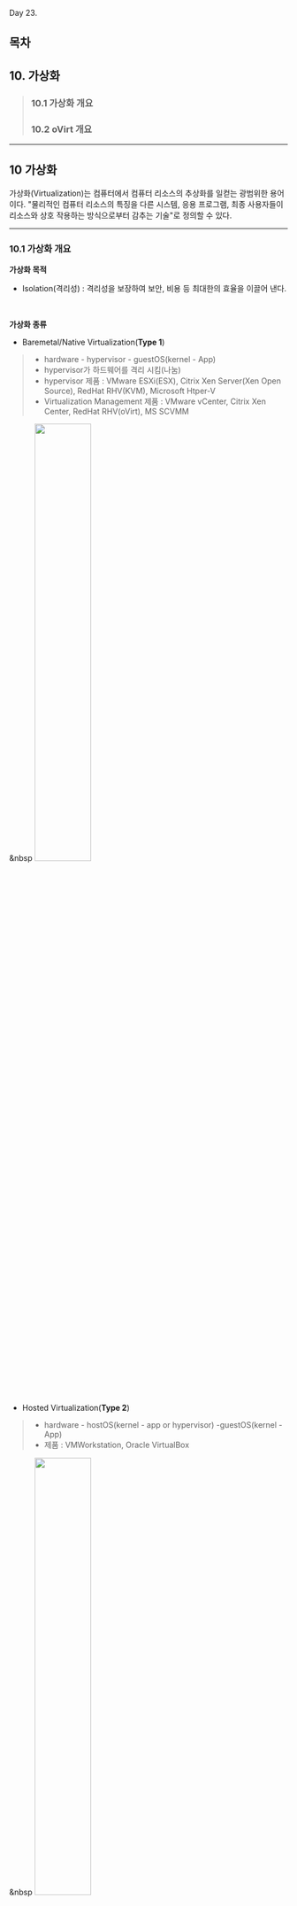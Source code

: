 Day 23.

## 목차
 
## 10. 가상화

> ### 10.1 가상화 개요
> ### 10.2 oVirt 개요

------------
 
 
## 10 가상화


가상화(Virtualization)는 컴퓨터에서 컴퓨터 리소스의 추상화를 일컫는 광범위한 용어이다. "물리적인 컴퓨터 리소스의 특징을 다른 시스템, 응용 프로그램, 최종 사용자들이 리소스와 상호 작용하는 방식으로부터 감추는 기술"로 정의할 수 있다.


------------

 
### 10.1 가상화 개요


**가상화 목적**
* Isolation(격리성) : 격리성을 보장하여 보안, 비용 등 최대한의 효율을 이끌어 낸다.


<br/>


**가상화 종류**
* Baremetal/Native Virtualization(**Type 1**)
> * hardware - hypervisor - guestOS(kernel - App) 
> * hypervisor가 하드웨어를 격리 시킴(나눔)
> * hypervisor 제품 : VMware ESXi(ESX), Citrix Xen Server(Xen Open Source), RedHat RHV(KVM), Microsoft Htper-V
> * Virtualization Management 제품 : VMware vCenter, Citrix Xen Center, RedHat RHV(oVirt), MS SCVMM


&nbsp <img src="https://user-images.githubusercontent.com/56064985/85347298-1f38d800-b533-11ea-9e21-04973cc41820.png" width="45%"></img>


* Hosted Virtualization(**Type 2**)
> * hardware - hostOS(kernel - app or hypervisor) -guestOS(kernel - App) 
> * 제품 : VMWorkstation, Oracle VirtualBox


&nbsp <img src="https://user-images.githubusercontent.com/56064985/85347301-1fd16e80-b533-11ea-884e-64492b31d1ad.png" width="45%"></img>


* Full Virtualization(디스크 전가상화)
> * 가상머신이 제공받은 하드웨어가 전부 가상의 하드웨어
> * 전가상화로 만들어진 가상머신은 자신이 가상머신인지 알지 못함
> * 물리적인 하드웨어에 접근할 때 하이퍼 바이저에 의해 제어됨
> * 에뮬레이트 작업을 거치기 때문에 성능이 떨어짐
> * 대부분의 운영체제를 쉽게 설치 가능
> * Binary Translation : hypervisor와 hardware가 서로 알아들을 수 있는 언어로 변환해줌(SW였지만 지금은 HW가 지원해줌)


* Para Virtualization(디스크 반가상화)
> * 운영체제의 커널 소스를 수정한 가상화
> * 전가상화보다 오버헤드가 적음
> * 운영체제의 커널 소스를 수정해야 하기 때문에 오픈소르 운영체제로 한정
> * hyper Call : APP이 hardware로 바로 명령을 내릴 수 있음


---


### 10.2 oVirt

**oVirt 개요**
* Host와 Guest 시스템을 중앙에서 관리하는 가상화 플랫폼(PaaS)
* 기능 : Hardware 노드 관리, 스토리지 및 네트워크 자원 관리, 가상머신 배포 및 관리 기능, 마이


<br/>


**KVM**
* Thin Hypervisor Host
> * Baremetal형 하이퍼바이저
> * 어떤 서비스도 제공이 안됨(ssh 제외)

* Thick Hypervisor Host
> * Hosted형 하이퍼바이저
> * 운영체제에 하이퍼바이저 소프트웨어를 설치하여 사용
> * Guest 시스템을 설치하기가 쉬움


<br/>


**oVirt 설치**

* oVirt 구성도


<img src="https://user-images.githubusercontent.com/56064985/85265996-236ee200-b4ae-11ea-8ab6-1e792cabee25.png" width="90%"></img>



[ovirt 클라이언트]
* ovirt 서버 패키지 설치
```
# yum update  // 시스템 최신화(커널)
# yum install http://resources.ovirt.org/pub/yum-repo/ovirt-release43.rpm   // ovirt 패키지 설치
# yum install qemu-kvm libvirt virt-install bridge-utils vdsm-client   // 자동 추가가 안될 경우 진행
# yum update  // ovirt 패키지 업데이트 확인
# reboot
```

* vi /etc/hosts 추가
```
# vi /etc/hosts

192.168.122.10  ovirt.abc.local
192.168.122.21  hyper1.abc.local
192.168.122.22  hyper2.abc.local

:wq!

```

* 관리 페이지에서 자동 설치가 안되면 다음을 진행
```
# systemctl stop firewalld
# setenforce 0
```




[ovirt 서버]
* ovirt 서버 패키지 설치
```
# yum update  // 시스템 최신화(커널)
# yum install http://resources.ovirt.org/pub/yum-repo/ovirt-release43.rpm   // ovirt 패키지 설치
# yum update  // ovirt 패키지 업데이트 확인
# yum install ovirt-engine
# reboot
```


* manage 구성
```
# engine-setup

전부 기본 값으로 설치 진행
[WARNING] Less than 16384MB of memory is available
         
          --== CONFIGURATION PREVIEW ==--
         
          Application mode                        : both
          Default SAN wipe after delete           : False
          Firewall manager                        : firewalld
          Update Firewall                         : True
          Host FQDN                               : ovirt.abc.local
          Set up Cinderlib integration            : False
          Configure local Engine database         : True
          Set application as default page         : True
          Configure Apache SSL                    : True
          Engine database secured connection      : False
          Engine database user name               : engine
          Engine database name                    : engine
          Engine database host                    : localhost
          Engine database port                    : 5432
          Engine database host name validation    : False
          Engine installation                     : True
          PKI organization                        : abc.local
          Set up ovirt-provider-ovn               : True
          Configure WebSocket Proxy               : True
          DWH installation                        : True
          DWH database host                       : localhost
          DWH database port                       : 5432
          Configure local DWH database            : True
          Configure Image I/O Proxy               : True
          Configure VMConsole Proxy               : True


[ INFO  ] Restarting httpd
          Please use the user 'admin@internal' and password specified in order to login
          Web access is enabled at:
              http://ovirt.abc.local:80/ovirt-engine   // 접근하기 위한 URL
              https://ovirt.abc.local:443/ovirt-engine   // 접근하기 위한 URL
          Internal CA 74:F0:21:62:CF:18:E6:54:B4:48:37:7C:81:C8:4E:7E:3A:90:CC:3B
          SSH fingerprint: SHA256:Ihq6aQhN2gfUymsd84CuAcjmUnh9WngAK1JcuuZgqr0   // SSH 접근을 위해 기억하기
[WARNING] Less than 16384MB of memory is available
         
          --== END OF SUMMARY ==--
         
[ INFO  ] Stage: Clean up
          Log file is located at /var/log/ovirt-engine/setup/ovirt-engine-setup-20200622152524-t8r1th.log
[ INFO  ] Generating answer file '/var/lib/ovirt-engine/setup/answers/20200622154945-setup.conf'
[ INFO  ] Stage: Pre-termination
[ INFO  ] Stage: Termination
[ INFO  ] Execution of setup completed successfully

```
* vi /etc/hosts 추가
```
# vi /etc/hosts

192.168.122.10  ovirt.abc.local
192.168.122.21  hyper1.abc.local
192.168.122.22  hyper2.abc.local

:wq!

```


* ubuntu(사용자 PC) hosts 파일 추가 
```
# vi /etc/hosts
192.168.122.10 ovirt.abc.local
```

* 관리 페이지 접근


<img src="https://user-images.githubusercontent.com/56064985/85257783-5b235d00-b4a1-11ea-80e8-08ed1569a8f5.png" width="90%"></img>


<img src="https://user-images.githubusercontent.com/56064985/85257795-5eb6e400-b4a1-11ea-9c72-47862302f74a.png" width="90%"></img>


<img src="https://user-images.githubusercontent.com/56064985/85257804-6080a780-b4a1-11ea-82d0-d66fd6e23c14.png" width="90%"></img>


* Host 추가 및 관리


<img src="https://user-images.githubusercontent.com/56064985/85263051-91fd7100-b4a9-11ea-9616-fa719bd0af74.png" width="90%"></img>


<img src="https://user-images.githubusercontent.com/56064985/85263056-93c73480-b4a9-11ea-8239-297395934ec7.png" width="90%"></img>


<img src="https://user-images.githubusercontent.com/56064985/85265590-76946500-b4ad-11ea-82fb-3b4ae1f5707d.png" width="90%"></img>


---



#### 추가 공부 내용
```
Java Web Application
Web server
Web Application Server(WAS)
 Opensource : JBoss --> WildFly
 Eneterprise : JBoss ES
SAN(Storage Area Network)

FC-SAN : Fiber Chanel
 HBA(Host Bus Adapter) : FC
 FC Protocol
 SAN Switch
 
IP-SAN(iSCSI, FCoE...)
 Ethernet NIC
 TCP/IP Protocol
 Ethernet Switch

PSTN : 서킷 스위칭(회로 교환 방식)
VoIP(Voice over IP)
VOLTE(Voice over LTE) : 패킷 스위칭 방식
```


---
